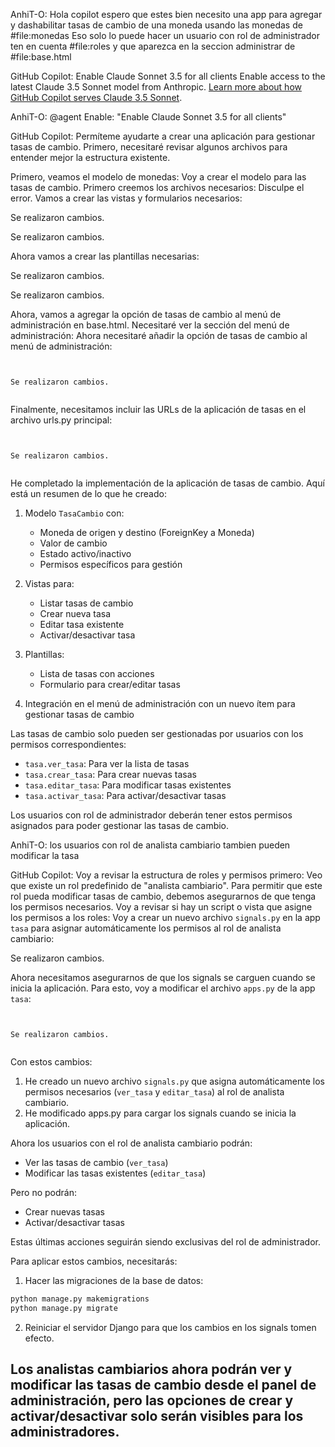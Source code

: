 
AnhiT-O: Hola copilot espero que estes bien necesito una app para agregar y dashabilitar tasas de cambio  de una moneda usando las monedas de #file:monedas  Eso solo lo puede hacer un usuario con rol de administrador ten en cuenta #file:roles  y que aparezca en la seccion administrar de #file:base.html 

GitHub Copilot: Enable Claude Sonnet 3.5 for all clients
Enable access to the latest Claude 3.5 Sonnet model from Anthropic. [Learn more about how GitHub Copilot serves Claude 3.5 Sonnet](https://docs.github.com/copilot/using-github-copilot/using-claude-sonnet-in-github-copilot).

AnhiT-O: @agent Enable: "Enable Claude Sonnet 3.5 for all clients"

GitHub Copilot: Permíteme ayudarte a crear una aplicación para gestionar tasas de cambio. Primero, necesitaré revisar algunos archivos para entender mejor la estructura existente.

Primero, veamos el modelo de monedas: Voy a crear el modelo para las tasas de cambio. Primero creemos los archivos necesarios: Disculpe el error. Vamos a crear las vistas y formularios necesarios: 

Se realizaron cambios.

Se realizaron cambios.

Ahora vamos a crear las plantillas necesarias: 

Se realizaron cambios.

Se realizaron cambios.

Ahora, vamos a agregar la opción de tasas de cambio al menú de administración en base.html. Necesitaré ver la sección del menú de administración: Ahora necesitaré añadir la opción de tasas de cambio al menú de administración: 
```


Se realizaron cambios.


```
Finalmente, necesitamos incluir las URLs de la aplicación de tasas en el archivo urls.py principal: 
```


Se realizaron cambios.


```
He completado la implementación de la aplicación de tasas de cambio. Aquí está un resumen de lo que he creado:

1. Modelo `TasaCambio` con:
   - Moneda de origen y destino (ForeignKey a Moneda)
   - Valor de cambio
   - Estado activo/inactivo
   - Permisos específicos para gestión

2. Vistas para:
   - Listar tasas de cambio
   - Crear nueva tasa
   - Editar tasa existente
   - Activar/desactivar tasa

3. Plantillas:
   - Lista de tasas con acciones
   - Formulario para crear/editar tasas

4. Integración en el menú de administración con un nuevo ítem para gestionar tasas de cambio

Las tasas de cambio solo pueden ser gestionadas por usuarios con los permisos correspondientes:
- `tasa.ver_tasa`: Para ver la lista de tasas
- `tasa.crear_tasa`: Para crear nuevas tasas
- `tasa.editar_tasa`: Para modificar tasas existentes
- `tasa.activar_tasa`: Para activar/desactivar tasas

Los usuarios con rol de administrador deberán tener estos permisos asignados para poder gestionar las tasas de cambio.

AnhiT-O: los usuarios con rol de analista cambiario tambien pueden modificar la tasa

GitHub Copilot: Voy a revisar la estructura de roles y permisos primero: Veo que existe un rol predefinido de "analista cambiario". Para permitir que este rol pueda modificar tasas de cambio, debemos asegurarnos de que tenga los permisos necesarios. Voy a revisar si hay un script o vista que asigne los permisos a los roles: Voy a crear un nuevo archivo `signals.py` en la app `tasa` para asignar automáticamente los permisos al rol de analista cambiario: 

Se realizaron cambios.

Ahora necesitamos asegurarnos de que los signals se carguen cuando se inicia la aplicación. Para esto, voy a modificar el archivo `apps.py` de la app `tasa`: 
```


Se realizaron cambios.


```
Con estos cambios:

1. He creado un nuevo archivo `signals.py` que asigna automáticamente los permisos necesarios (`ver_tasa` y `editar_tasa`) al rol de analista cambiario.
2. He modificado apps.py para cargar los signals cuando se inicia la aplicación.

Ahora los usuarios con el rol de analista cambiario podrán:
- Ver las tasas de cambio (`ver_tasa`)
- Modificar las tasas existentes (`editar_tasa`)

Pero no podrán:
- Crear nuevas tasas
- Activar/desactivar tasas

Estas últimas acciones seguirán siendo exclusivas del rol de administrador.

Para aplicar estos cambios, necesitarás:

1. Hacer las migraciones de la base de datos:
```bash
python manage.py makemigrations
python manage.py migrate
```

2. Reiniciar el servidor Django para que los cambios en los signals tomen efecto.

Los analistas cambiarios ahora podrán ver y modificar las tasas de cambio desde el panel de administración, pero las opciones de crear y activar/desactivar solo serán visibles para los administradores.
-----
